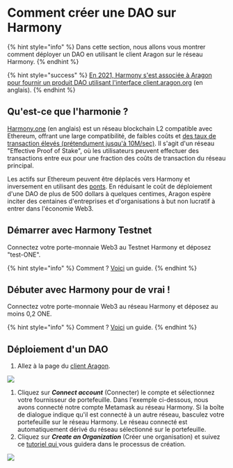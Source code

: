# Comment créer une DAO sur Harmony

{% hint style="info" %}
Dans cette section, nous allons vous montrer comment déployer un DAO en utilisant le client Aragon sur le réseau Harmony.
{% endhint %}

{% hint style="success" %}
[En 2021, Harmony s'est associée à Aragon pour fournir un produit DAO utilisant l'interface client.aragon.org](https://blog.aragon.org/aragon-client-deployed-on-harmony/) (en anglais).
{% endhint %}

## Qu'est-ce que l'harmonie ?

[Harmony.one](https://www.harmony.one) (en anglais) est un réseau blockchain L2 compatible avec Ethereum, offrant une large compatibilité, de faibles coûts et [des taux de transaction élevés (prétendument jusqu'à 10M/sec)](https://medium.com/@aervinaervin/harmony-10million-transactions-per-second-e8161b7b7f61). Il s'agit d'un réseau "Effective Proof of Stake", où les utilisateurs peuvent effectuer des transactions entre eux pour une fraction des coûts de transaction du réseau principal.&#x20;

Les actifs sur Ethereum peuvent être déplacés vers Harmony et inversement en utilisant des [ponts](https://docs.harmony.one/home/general/horizon-bridge/bridging-eth-one). En réduisant le coût de déploiement d'une DAO de plus de 500 dollars à quelques centimes, Aragon espère inciter des centaines d'entreprises et d'organisations à but non lucratif à entrer dans l'économie Web3.

## Démarrer avec Harmony Testnet

Connectez votre porte-monnaie Web3 au Testnet Harmony et déposez "test-ONE".

{% hint style="info" %}
Comment ? [Voici](../set-up-metamask/getting-started-with-harmony-testnet.md) un guide.
{% endhint %}

## Débuter avec Harmony pour de vrai !

Connectez votre porte-monnaie Web3 au réseau Harmony et déposez au moins 0,2 ONE.

{% hint style="info" %}
Comment ? [Voici](../set-up-metamask/getting-started-with-harmony.md) un guide.
{% endhint %}

## Déploiement d'un DAO

1. Allez à la page du [client Aragon](https://client.aragon.org/#/).

![](<../../.gitbook/assets/file-WwpvtTSvLt (1).png>)

1. Cliquez sur _**Connect account**_ (Connecter) le compte et sélectionnez votre fournisseur de portefeuille. Dans l'exemple ci-dessous, nous avons connecté notre compte Metamask au réseau Harmony. Si la boîte de dialogue indique qu'il est connecté à un autre réseau, basculez votre portefeuille sur le réseau Harmony. Le réseau connecté est automatiquement dérivé du réseau sélectionné sur le portefeuille.&#x20;
2. Cliquez sur _**Create an Organization**_ (Créer une organisation) et suivez ce [tutoriel qui ](how-to-create-a-dao-using-aragon-client/)vous guidera dans le processus de création.

![](https://d33v4339jhl8k0.cloudfront.net/docs/assets/5c98a4fe0428633d2cf3fcf7/images/61db019ca6a5ee76d8a2e9cd/file-xKHkRPU0F6.png)
